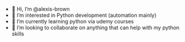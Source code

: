 - 👋 Hi, I’m @alexis-brown
- 👀 I’m interested in Python development (automation mainly)
- 🌱 I’m currently learning python via udemy courses
- 💞️ I’m looking to collaborate on anything that can help with my python skills

<!---
alexis-brown/alexis-brown is a ✨ special ✨ repository because its `README.md` (this file) appears on your GitHub profile.
You can click the Preview link to take a look at your changes.
--->

